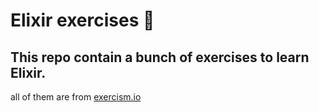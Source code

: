 # Elixir exercises 🚀

## This repo contain a bunch of exercises to learn Elixir.
all of them are from [exercism.io](http://exercism.io/languages/elixir/exercises)
